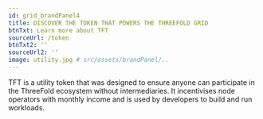 ```yaml
---
id: grid_brandPanel4
title: DISCOVER THE TOKEN THAT POWERS THE THREEFOLD GRID 
btnTxt: Learn more about TFT
sourceUrl: /token
btnTxt2: ''
sourceUrl2: ''
image: utility.jpg # src/assets/brandPanel/..
---
```

TFT is a utility token that was designed to ensure anyone can participate in the ThreeFold ecosystem without intermediaries. It incentivises node operators with monthly income and is used by developers to build and run workloads.

